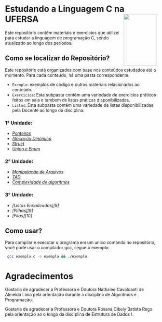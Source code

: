 # Estudando a Linguagem C na UFERSA <img align="right" width="110" height="170" src="https://assecom.ufersa.edu.br/wp-content/uploads/sites/24/2014/09/PNG-bras%C3%A3o-Ufersa.png">

Este repositório contém materiais e exercicios que utilizei para estudar a linguagem de programação C, sendo atualizado ao longo dos períodos.

## Como se localizar do Repositório?

Este repositório está organizados com base nos conteúdos estudados até o momento. Para cada conteúdo, há uma pasta correspondente:

- `Exemplo`: exemplos de código e outros materiais relacionados ao conteúdo.
- `Exercicios`: Esta subpasta contém uma variedade de exercícios práticos feitos em sala e tambem de listas práticas disponibilizadas.
- `Listas`: Esta subpasta contém uma variedade de listas disponibilizadas pela Docente ao longo da disciplina.

### 1° Unidade:

- _[Ponteiros][1]_
- _[Alocação Dinâmica][2]_
- _[Struct][3]_
- _[Union e Enum][4]_

### 2° Unidade:

- _[Manipulação de Arquivos][5]_
- _[TAD][6]_
- _[Complexidade de algoritmos][7]_
  
### 3° Unidade:

- _[Listas Encadeadas][8]_
- _[Pilhas][9]_
- _[Filas][10]_

[1]: https://github.com/andevvs/Estudando_C/tree/main/Estrutura_de_Dados_I/1º_Unidade/Ponteiros
[2]: https://github.com/andevvs/Estudando_C/tree/main/Estrutura_de_Dados_I/1º_Unidade/Alocacao_dinamica
[3]: https://github.com/andevvs/Estudando_C/tree/main/Estrutura_de_Dados_I/1º_Unidade/Struct
[4]: https://github.com/andevvs/Estudando_C/tree/main/Estrutura_de_Dados_I/1º_Unidade/Union_e_Enum
[6]:https://github.com/andevvs/Estudando_C/tree/main/Estrutura_de_Dados_I/2º_Unidade/TAD
[7]:https://github.com/andevvs/Estudando_C/tree/main/Estrutura_de_Dados_I/2º_Unidade/ComplexidadeDeAlgoritmos
[5]:https://github.com/andevvs/Estudando_C/tree/main/Estrutura_de_Dados_I/2º_Unidade/ManipulacaoDeArquivos


## Como usar?

Para compilar e executar o programa em um unico comando no repositório, você pode usar o compilador gcc, segue o exemplo:

```bash
 gcc exemplo.c -o exemplo && ./exemplo
```

# Agradecimentos

Gostaria de agradecer a Professora e Doutora Nathalee Cavalcanti de Almeida Lima pela orientação durante a disciplina de Algoritmos e Programação.

Gostaria de agradecer a Professora e Doutora Rosana Cibely Batista Rego pela orientação ao o longo da disciplina de Estrutura de Dados I.
